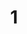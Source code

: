 ---
layout: paintings/painting
title: 1
image: /images/paintings/canvas/JRB Web 57-min.jpg
dimensions: 360mm x 360mm
media: Acrylic on Canvas
group: Canvas
---